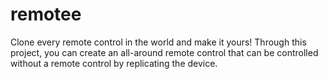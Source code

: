 # remotee
Clone every remote control in the world and make it yours! Through this project, you can create an all-around remote control that can be controlled without a remote control by replicating the device.
